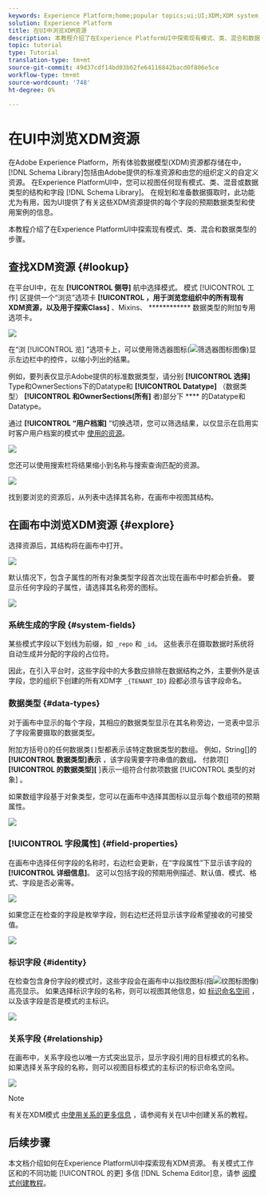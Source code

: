 ```yaml
---
keywords: Experience Platform;home;popular topics;ui;UI;XDM;XDM system;;experience data model;Experience data model;Experience Data Model;data model;Data Model;schema editor;Schema Editor;schema;Schema;schemas;Schemas;create;relationship;Relationship;reference;Reference;
solution: Experience Platform
title: 在UI中浏览XDM资源
description: 本教程介绍了在Experience PlatformUI中探索现有模式、类、混合和数据类型的步骤。
topic: tutorial
type: Tutorial
translation-type: tm+mt
source-git-commit: 49d37cdf14bd03b62fe64116842bacd0f806e5ce
workflow-type: tm+mt
source-wordcount: '748'
ht-degree: 0%

---
```



# 在UI中浏览XDM资源

在Adobe Experience Platform，所有体验数据模型(XDM)资源都存储在中， [!DNL Schema Library]包括由Adobe提供的标准资源和由您的组织定义的自定义资源。 在Experience PlatformUI中，您可以视图任何现有模式、类、混音或数据类型的结构和字段 [!DNL Schema Library]。 在规划和准备数据摄取时，此功能尤为有用，因为UI提供了有关这些XDM资源提供的每个字段的预期数据类型和使用案例的信息。

本教程介绍了在Experience PlatformUI中探索现有模式、类、混合和数据类型的步骤。

## 查找XDM资源 {#lookup}

在平台UI中，在左 **[!UICONTROL 侧导]** 航中选择模式。 模式 [!UICONTROL 工作] 区提供一个“浏览”选项卡 **[!UICONTROL ，用于浏览您组织中的所有现有XDM资源，以及用于探索Class]** 、Mixins、 ************ 数据类型的附加专用选项卡。

![](../images/tutorials/explore/tabs.png)

在“浏 [!UICONTROL 览] ”选项卡上，可以使用筛选器图标(![筛选器图标图像](../images/tutorials/explore/icon.png))显示左边栏中的控件，以缩小列出的结果。

例如，要列表仅显示Adobe提供的标准数据类型，请分别 **[!UICONTROL 选择]** Type和OwnerSections下的Datatype和 **[!UICONTROL Datatype]** （数据类型） **[!UICONTROL 和OwnerSections(所有]** 者)部分下 **** 的Datatype和Datatype。

通过 **[!UICONTROL “用户档案]** ”切换选项，您可以筛选结果，以仅显示在启用实时客户用户档案的模式中 [使用的资源](../../profile/home.md)。

![](../images/tutorials/explore/filter.png)

您还可以使用搜索栏将结果缩小到名称与搜索查询匹配的资源。

![](../images/tutorials/explore/search.png)

找到要浏览的资源后，从列表中选择其名称，在画布中视图其结构。

## 在画布中浏览XDM资源 {#explore}

选择资源后，其结构将在画布中打开。

![](../images/tutorials/explore/canvas.png)

默认情况下，包含子属性的所有对象类型字段首次出现在画布中时都会折叠。 要显示任何字段的子属性，请选择其名称旁的图标。

![](../images/tutorials/explore/field-expand.png)

### 系统生成的字段 {#system-fields}

某些模式字段以下划线为前缀，如 `_repo` 和 `_id`。 这些表示在摄取数据时系统将自动生成并分配的字段的占位符。

因此，在引入平台时，这些字段中的大多数应排除在数据结构之外，主要例外是该字段，您的组织下创建的所有XDM字 `_{TENANT_ID}` 段都必须与该字段命名。

### 数据类型 {#data-types}

对于画布中显示的每个字段，其相应的数据类型显示在其名称旁边，一览表中显示了字段需要摄取的数据类型。

附加方括号()的任何数据类`[]`型都表示该特定数据类型的数组。 例如，String\[]的 **[!UICONTROL 数据类型]表示** ，该字段需要字符串值的数组。 付款项\[] **[!UICONTROL 的数据类型]\[** ]表示一组符合付款项数据 [!UICONTROL 类型的对象] 。

如果数组字段基于对象类型，您可以在画布中选择其图标以显示每个数组项的预期属性。

![](../images/tutorials/explore/array-type.png)

### [!UICONTROL 字段属性] {#field-properties}

在画布中选择任何字段的名称时，右边栏会更新，在“字段属性”下显示该字段的 **[!UICONTROL 详细信息]**。 这可以包括字段的预期用例描述、默认值、模式、格式、字段是否必需等。

![](../images/tutorials/explore/field-properties.png)

如果您正在检查的字段是枚举字段，则右边栏还将显示该字段希望接收的可接受值。

![](../images/tutorials/explore/enum-field.png)

### 标识字段 {#identity}

在检查包含身份字段的模式时，这些字段会在画布中以指纹图标(指![纹图标图像](../images/tutorials/explore/identity-symbol.png))高亮显示。 如果选择标识字段的名称，则可以视图其他信息，如 [标识命名空间](../../identity-service/namespaces.md) ，以及该字段是否是模式的主标识。

![](../images/tutorials/explore/identity-field.png)

### 关系字段 {#relationship}

在画布中，关系字段也以唯一方式突出显示，显示字段引用的目标模式的名称。 如果选择关系字段的名称，则可以视图目标模式的主标识的标识命名空间。

![](../images/tutorials/explore/relationship-field.png)

>[!NOTE]
>
>有关在XDM模式 [中使用关系的更多信息](./create-schema-ui.md) ，请参阅有关在UI中创建关系的教程。

## 后续步骤

本文档介绍如何在Experience PlatformUI中探索现有XDM资源。 有关模式工作区和的不同功能 [!UICONTROL 的更] 多信 [!DNL Schema Editor]息，请参 [阅模式创建教程](./create-schema-ui.md)。